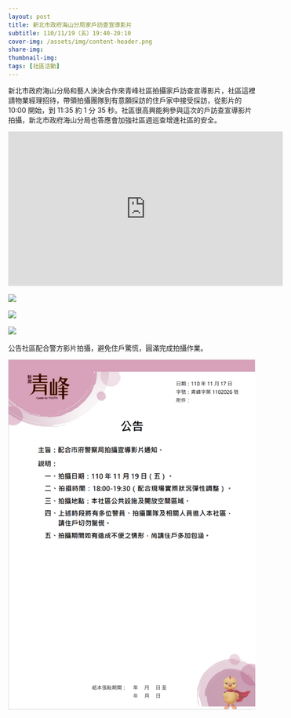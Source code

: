 ```yaml
---
layout: post
title: 新北市政府海山分局家戶訪查宣導影片
subtitle: 110/11/19（五）19:40-20:10 
cover-img: /assets/img/content-header.png
share-img: 
thumbnail-img:
tags: [社區活動]
---
```


新北市政府海山分局和藝人泱泱合作來青峰社區拍攝家戶訪查宣導影片，社區這裡請物業經理招待，帶領拍攝團隊到有意願採訪的住戶家中接受採訪，從影片的 10:00 開始，到 11:35 約 1 分 35 秒。社區很高興能夠參與這次的戶訪查宣導影片拍攝，新北市政府海山分局也答應會加強社區週巡查增進社區的安全。

<iframe width="560" height="315" src="https://www.youtube.com/embed/6kRJdjjt6l4?start=616" frameborder="0" allow="autoplay; encrypted-media" allowfullscreen></iframe>

![](https://i.imgur.com/2Sf6155.jpg)

![](https://i.imgur.com/1zTQ6Bn.jpg)

![](https://i.imgur.com/d7EZU2B.jpg)

公告社區配合警方影片拍攝，避免住戶驚慌，圓滿完成拍攝作業。

![](../assets/post/20211119/01.png)

